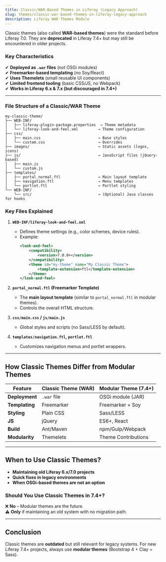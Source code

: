 ```yaml
---
title: Classic/WAR-Based Themes in Liferay (Legacy Approach)
slug: themes/classic-war-based-themes-in-liferay-legacy-approach
description: Liferay WAR Themes Module
---
```


Classic themes (also called **WAR-based themes**) were the standard before Liferay 7.0. They are **deprecated** in Liferay 7.4+ but may still be encountered in older projects.

### Key Characteristics

✔ **Deployed as `.war` files** (not OSGi modules)  
✔ **Freemarker-based templating** (no Soy/React)  
✔ **Uses Themelets** (small reusable UI components)  
✔ **Limited frontend tooling** (basic CSS/JS, no Webpack)  
✔ **Works in Liferay 6.x & 7.x (but discouraged in 7.4+)**

---

### File Structure of a Classic/WAR Theme

```
my-classic-theme/
├── WEB-INF/
│   ├── liferay-plugin-package.properties  → Theme metadata
│   └── liferay-look-and-feel.xml         → Theme configuration
├── css/
│   ├── main.css                          → Base styles
│   └── custom.css                        → Overrides
├── images/                               → Static assets (logos, icons)
├── js/                                   → JavaScript files (jQuery-based)
│   ├── main.js
│   └── custom.js
├── templates/
│   ├── portal_normal.ftl                 → Main layout template
│   ├── navigation.ftl                    → Menu templates
│   └── portlet.ftl                       → Portlet styling
└── WEB-INF/
    └── src/                              → (Optional) Java classes for hooks
```

### Key Files Explained

1. **`WEB-INF/liferay-look-and-feel.xml`**

   - Defines theme settings (e.g., color schemes, device rules).
   - Example:
     ```xml
     <look-and-feel>
         <compatibility>
             <version>7.0.0+</version>
         </compatibility>
         <theme id="my-theme" name="My Classic Theme">
             <template-extension>ftl</template-extension>
         </theme>
     </look-and-feel>
     ```

2. **`portal_normal.ftl` (Freemarker Template)**

   - The **main layout template** (similar to `portal_normal.ftl` in modular themes).
   - Controls the overall HTML structure.

3. **`css/main.css` / `js/main.js`**

   - Global styles and scripts (no Sass/LESS by default).

4. **`templates/navigation.ftl`, `portlet.ftl`**
   - Customizes navigation menus and portlet wrappers.

---

## How Classic Themes Differ from Modular Themes

| Feature        | Classic Theme (WAR) | Modular Theme (7.4+) |
| -------------- | ------------------- | -------------------- |
| **Deployment** | `.war` file         | OSGi module (JAR)    |
| **Templating** | Freemarker          | Freemarker + Soy     |
| **Styling**    | Plain CSS           | Sass/LESS            |
| **JS**         | jQuery              | ES6+, React          |
| **Build**      | Ant/Maven           | npm/Gulp/Webpack     |
| **Modularity** | Themelets           | Theme Contributions  |

---

## When to Use Classic Themes?

- **Maintaining old Liferay 6.x/7.0 projects**
- **Quick fixes in legacy environments**
- **When OSGi-based themes are not an option**

### **Should You Use Classic Themes in 7.4+?**

❌ **No** – Modular themes are the future.  
⚠ **Only** if maintaining an old system with no migration path.

---

## Conclusion

Classic themes are **outdated** but still relevant for legacy systems. For new Liferay 7.4+ projects, always use **modular themes** (Bootstrap 4 + Clay + Sass).
